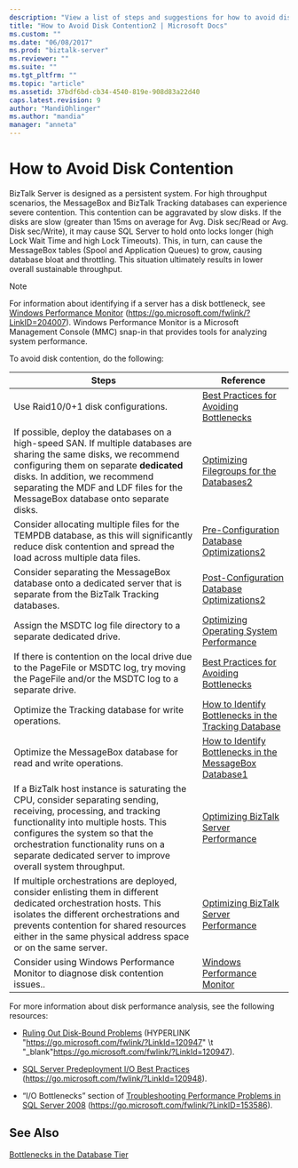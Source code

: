 ```yaml
---
description: "View a list of steps and suggestions for how to avoid disk contention between the MessageBox and BizTalk Tracking databases in a BizTalk Server system."
title: "How to Avoid Disk Contention2 | Microsoft Docs"
ms.custom: ""
ms.date: "06/08/2017"
ms.prod: "biztalk-server"
ms.reviewer: ""
ms.suite: ""
ms.tgt_pltfrm: ""
ms.topic: "article"
ms.assetid: 37bdf6bd-cb34-4540-819e-908d83a22d40
caps.latest.revision: 9
author: "MandiOhlinger"
ms.author: "mandia"
manager: "anneta"
---
```

# How to Avoid Disk Contention

BizTalk Server is designed as a persistent system. For high throughput scenarios, the MessageBox and BizTalk Tracking databases can experience severe contention. This contention can be aggravated by slow disks. If the disks are slow (greater than 15ms on average for Avg. Disk sec/Read or Avg. Disk sec/Write), it may cause SQL Server to hold onto locks longer (high Lock Wait Time and high Lock Timeouts). This, in turn, can cause the MessageBox tables (Spool and Application Queues) to grow, causing database bloat and throttling. This situation ultimately results in lower overall sustainable throughput.

> [!NOTE]
> For information about identifying if a server has a disk bottleneck, see [Windows Performance Monitor](/previous-versions/windows/it-pro/windows-server-2008-R2-and-2008/cc749154(v=ws.11)) (https://go.microsoft.com/fwlink/?LinkID=204007). Windows Performance Monitor is a Microsoft Management Console (MMC) snap-in that provides tools for analyzing system performance.

 To avoid disk contention, do the following:

|Steps|Reference|
|-----------|---------------|
|Use Raid10/0+1 disk configurations.|[Best Practices for Avoiding Bottlenecks](../technical-guides/best-practices-for-avoiding-bottlenecks.md)|
|If possible, deploy the databases on a high-speed SAN. If multiple databases are sharing the same disks, we recommend configuring them on separate **dedicated** disks. In addition, we recommend separating the MDF and LDF files for the MessageBox database onto separate disks.|[Optimizing Filegroups for the Databases2](../technical-guides/optimizing-filegroups-for-the-databases2.md)|
|Consider allocating multiple files for the TEMPDB database, as this will significantly reduce disk contention and spread the load across multiple data files.|[Pre-Configuration Database Optimizations2](../technical-guides/pre-configuration-database-optimizations2.md)|
|Consider separating the MessageBox database onto a dedicated server that is separate from the BizTalk Tracking databases.|[Post-Configuration Database Optimizations2](../technical-guides/post-configuration-database-optimizations2.md)|
|Assign the MSDTC log file directory to a separate dedicated drive.|[Optimizing Operating System Performance](../technical-guides/optimizing-operating-system-performance.md)|
|If there is contention on the local drive due to the PageFile or MSDTC log, try moving the PageFile and/or the MSDTC log to a separate drive.|[Best Practices for Avoiding Bottlenecks](../technical-guides/best-practices-for-avoiding-bottlenecks.md)|
|Optimize the Tracking database for write operations.|[How to Identify Bottlenecks in the Tracking Database](../technical-guides/how-to-identify-bottlenecks-in-the-tracking-database.md)|
|Optimize the MessageBox database for read and write operations.|[How to Identify Bottlenecks in the MessageBox Database1](../technical-guides/how-to-identify-bottlenecks-in-the-messagebox-database1.md)|
|If a BizTalk host instance is saturating the CPU, consider separating sending, receiving, processing, and tracking functionality into multiple hosts. This configures the system so that the orchestration functionality runs on a separate dedicated server to improve overall system throughput.|[Optimizing BizTalk Server Performance](../technical-guides/optimizing-biztalk-server-performance.md)|
|If multiple orchestrations are deployed, consider enlisting them in different dedicated orchestration hosts. This isolates the different orchestrations and prevents contention for shared resources either in the same physical address space or on the same server.|[Optimizing BizTalk Server Performance](../technical-guides/optimizing-biztalk-server-performance.md)|
|Consider using Windows Performance Monitor to diagnose disk contention issues..|[Windows Performance Monitor](/previous-versions/windows/it-pro/windows-server-2008-R2-and-2008/cc749154(v=ws.11))|

 For more information about disk performance analysis, see the following resources:

- [Ruling Out Disk-Bound Problems](/previous-versions/tn-archive/aa997558(v=exchg.65)) (HYPERLINK "<https://go.microsoft.com/fwlink/?LinkId=120947>" \t "_blank"<https://go.microsoft.com/fwlink/?LinkId=120947>).

- [SQL Server Predeployment I/O Best Practices](https://go.microsoft.com/fwlink/?LinkId=120948) (https://go.microsoft.com/fwlink/?LinkId=120948).

- “I/O Bottlenecks” section of [Troubleshooting Performance Problems in SQL Server 2008](/previous-versions/sql/sql-server-2008/dd672789(v=sql.100)) (https://go.microsoft.com/fwlink/?LinkID=153586).

## See Also
 [Bottlenecks in the Database Tier](../technical-guides/bottlenecks-in-the-database-tier.md)